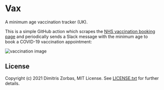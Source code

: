 # Vax

A minimum age vaccination tracker (UK).

This is a simple GitHub action which scrapes the [NHS vaccination booking page][nhs-booking] and
periodically sends a Slack message with the minimum age to book a COVID-19 vaccination appointment:

![vaccination image](https://i.postimg.cc/3xPjmP0S/vax.png)

[nhs-booking]: https://www.nhs.uk/conditions/coronavirus-covid-19/coronavirus-vaccination/book-coronavirus-vaccination/

## License

Copyright (c) 2021 Dimitris Zorbas, MIT License.
See [LICENSE.txt](https://github.com/zorbash/vax/blob/master/LICENSE.txt) for further details.
